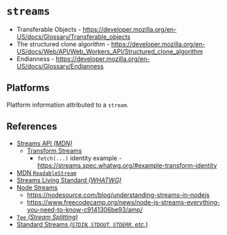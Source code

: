 # `streams`

  - Transferable Objects - https://developer.mozilla.org/en-US/docs/Glossary/Transferable_objects
  - The structured clone algorithm - https://developer.mozilla.org/en-US/docs/Web/API/Web_Workers_API/Structured_clone_algorithm
  - Endianness - https://developer.mozilla.org/en-US/docs/Glossary/Endianness


## Platforms

Platform information attributed to a `stream`.


## References

  - [Streams API _(MDN)_](https://developer.mozilla.org/en-US/docs/Web/API/Streams_API)
    - [Transform Streams](https://streams.spec.whatwg.org/#ts-model)
      - `fetch(...)` identity example - https://streams.spec.whatwg.org/#example-transform-identity
  - [MDN `ReadableStream`](https://developer.mozilla.org/en-US/docs/Web/API/ReadableStream)
  - [Streams Living Standard _(WHATWG)_](https://streams.spec.whatwg.org/)
  - [Node Streams](https://nodejs.org/api/stream.html)
    - https://nodesource.com/blog/understanding-streams-in-nodejs
    - https://www.freecodecamp.org/news/node-js-streams-everything-you-need-to-know-c9141306be93/amp/
  - [`Tee` _(Stream Splitting)_](https://en.m.wikipedia.org/wiki/Tee_(command))
  - [Standard Streams _(`STDIN`, `STDOUT`, `STDERR`, etc.)_](https://en.m.wikipedia.org/wiki/Standard_streams)
